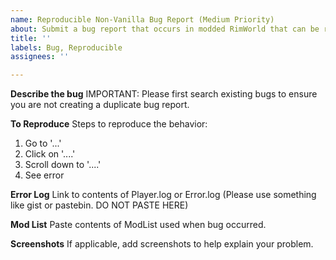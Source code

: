```yaml
---
name: Reproducible Non-Vanilla Bug Report (Medium Priority)
about: Submit a bug report that occurs in modded RimWorld that can be reproduced fairly consistantly
title: ''
labels: Bug, Reproducible
assignees: ''

---
```


**Describe the bug**
IMPORTANT: Please first search existing bugs to ensure you are not creating a duplicate bug report.  

**To Reproduce**
Steps to reproduce the behavior:
1. Go to '...'
2. Click on '....'
3. Scroll down to '....'
4. See error

**Error Log**
Link to contents of Player.log or Error.log (Please use something like gist or pastebin. DO NOT PASTE HERE)

**Mod List**
Paste contents of ModList used when bug occurred.

**Screenshots**
If applicable, add screenshots to help explain your problem.
